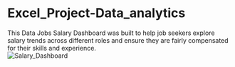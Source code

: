 # Excel_Project-Data_analytics
This Data Jobs Salary Dashboard was built to help job seekers explore salary trends across different roles and ensure they are fairly compensated for their skills and experience.  
![Salary_Dashboard](https://github.com/user-attachments/assets/ed7a22d4-708f-4143-8df9-7564ea5dfea4)
